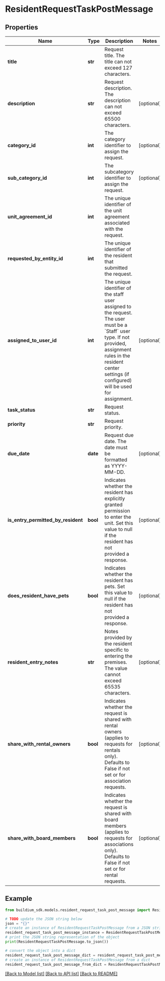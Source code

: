 # ResidentRequestTaskPostMessage


## Properties

Name | Type | Description | Notes
------------ | ------------- | ------------- | -------------
**title** | **str** | Request title. The title can not exceed 127 characters. | 
**description** | **str** | Request description. The description can not exceed 65500 characters. | [optional] 
**category_id** | **int** | The category identifier to assign the request. | [optional] 
**sub_category_id** | **int** | The subcategory identifier to assign the request. | [optional] 
**unit_agreement_id** | **int** | The unique identifier of the unit agreement associated with the request. | 
**requested_by_entity_id** | **int** | The unique identifier of the resident that submitted the request. | 
**assigned_to_user_id** | **int** | The unique identifier of the staff user assigned to the request. The user must be a &#x60;Staff&#x60; user type. If not provided, assignment rules in the resident center settings (if configured) will be used for assignment. | [optional] 
**task_status** | **str** | Request status. | 
**priority** | **str** | Request priority. | 
**due_date** | **date** | Request due date. The date must be formatted as YYYY-MM-DD. | [optional] 
**is_entry_permitted_by_resident** | **bool** | Indicates whether the resident has explicitly granted permission to enter the unit. Set this value to null if the resident has not provided a response. | [optional] 
**does_resident_have_pets** | **bool** | Indicates whether the resident has pets. Set this value to null if the resident has not provided a response. | [optional] 
**resident_entry_notes** | **str** | Notes provided by the resident specific to entering the premises. The value cannot exceed 65535 characters. | [optional] 
**share_with_rental_owners** | **bool** | Indicates whether the request is shared with rental owners (applies to requests for rentals only). Defaults to False if not set or for association requests. | [optional] 
**share_with_board_members** | **bool** | Indicates whether the request is shared with board members (applies to requests for associations only). Defaults to False if not set or for rental requests. | [optional] 

## Example

```python
from buildium_sdk.models.resident_request_task_post_message import ResidentRequestTaskPostMessage

# TODO update the JSON string below
json = "{}"
# create an instance of ResidentRequestTaskPostMessage from a JSON string
resident_request_task_post_message_instance = ResidentRequestTaskPostMessage.from_json(json)
# print the JSON string representation of the object
print(ResidentRequestTaskPostMessage.to_json())

# convert the object into a dict
resident_request_task_post_message_dict = resident_request_task_post_message_instance.to_dict()
# create an instance of ResidentRequestTaskPostMessage from a dict
resident_request_task_post_message_from_dict = ResidentRequestTaskPostMessage.from_dict(resident_request_task_post_message_dict)
```
[[Back to Model list]](../README.md#documentation-for-models) [[Back to API list]](../README.md#documentation-for-api-endpoints) [[Back to README]](../README.md)


